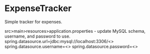 # ExpenseTracker

Simple tracker for expenses.

src>main>resources>application.properties - update MySQL schema, username, and password to use.
spring.datasource.url=jdbc:mysql://localhost:3306/<<YOUR MySQL SCHEMA>>
spring.datasource.username=<<YOUR USERNAME>>
spring.datasource.password=<<YOUR PASSWORD>>
